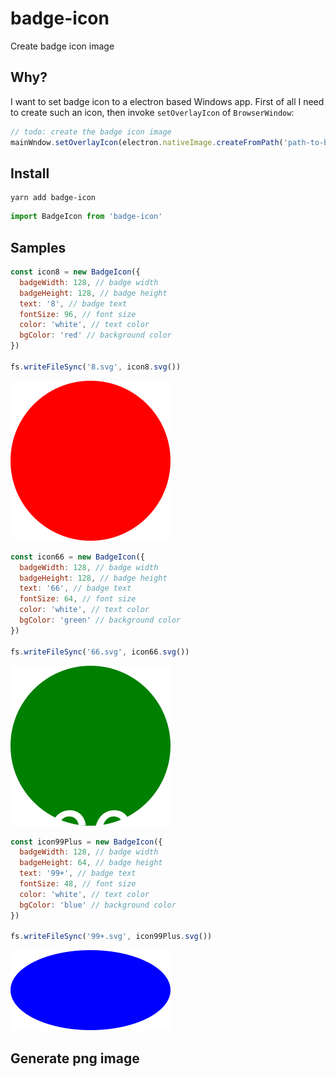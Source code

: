 # badge-icon

Create badge icon image


## Why?

I want to set badge icon to a electron based Windows app. First of all I need to create such an icon, then invoke `setOverlayIcon` of `BrowserWindow`:

```js
// todo: create the badge icon image
mainWndow.setOverlayIcon(electron.nativeImage.createFromPath('path-to-badge-icon-image'), 'badge description')
```



## Install

```
yarn add badge-icon
```

```js
import BadgeIcon from 'badge-icon'
```



## Samples

```js
const icon8 = new BadgeIcon({
  badgeWidth: 128, // badge width
  badgeHeight: 128, // badge height
  text: '8', // badge text
  fontSize: 96, // font size
  color: 'white', // text color
  bgColor: 'red' // background color
})

fs.writeFileSync('8.svg', icon8.svg())
```

![8](./8.svg)


```js
const icon66 = new BadgeIcon({
  badgeWidth: 128, // badge width
  badgeHeight: 128, // badge height
  text: '66', // badge text
  fontSize: 64, // font size
  color: 'white', // text color
  bgColor: 'green' // background color
})

fs.writeFileSync('66.svg', icon66.svg())
```

![66](./66.svg)


```js
const icon99Plus = new BadgeIcon({
  badgeWidth: 128, // badge width
  badgeHeight: 64, // badge height
  text: '99+', // badge text
  fontSize: 48, // font size
  color: 'white', // text color
  bgColor: 'blue' // background color
})

fs.writeFileSync('99+.svg', icon99Plus.svg())
```

![99+](./99+.svg)


## Generate png image

